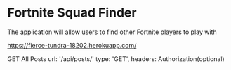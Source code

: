 # Fortnite Squad Finder


The application will allow users to find other Fortnite players to play with

https://fierce-tundra-18202.herokuapp.com/

GET All Posts
url: '/api/posts/'
type: 'GET',
headers: Authorization(optional)
